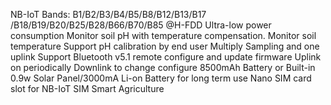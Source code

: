 NB-IoT Bands: B1/B2/B3/B4/B5/B8/B12/B13/B17 /B18/B19/B20/B25/B28/B66/B70/B85 @H-FDD
Ultra-low power consumption
Monitor soil pH with temperature compensation.
Monitor soil temperature
Support pH calibration by end user
Multiply Sampling and one uplink
Support Bluetooth v5.1 remote configure and update firmware
Uplink on periodically
Downlink to change configure
8500mAh Battery or Built-in 0.9w Solar Panel/3000mA Li-on Battery for long term use
Nano SIM card slot for NB-IoT SIM
Smart Agriculture
